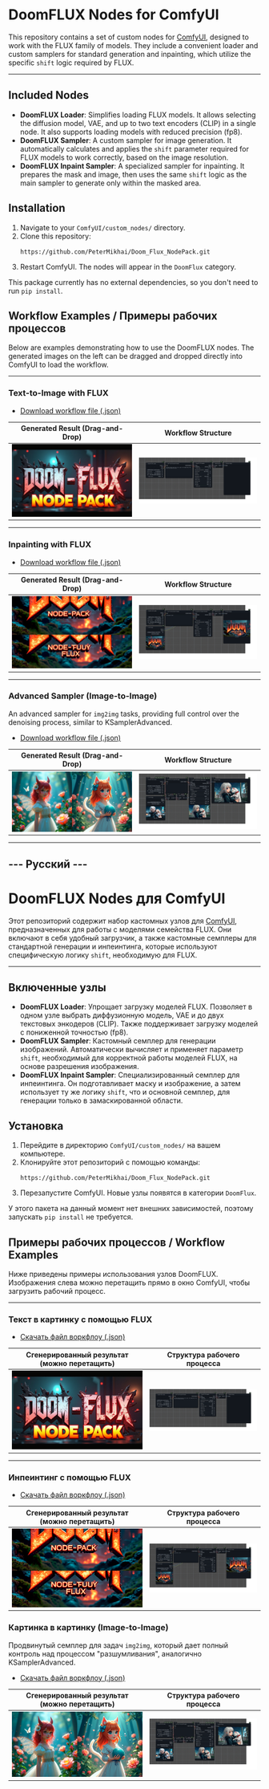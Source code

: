# DoomFLUX Nodes for ComfyUI

This repository contains a set of custom nodes for [ComfyUI](https://github.com/comfyanonymous/ComfyUI), designed to work with the FLUX family of models. They include a convenient loader and custom samplers for standard generation and inpainting, which utilize the specific `shift` logic required by FLUX.

---

## Included Nodes

*   **DoomFLUX Loader**: Simplifies loading FLUX models. It allows selecting the diffusion model, VAE, and up to two text encoders (CLIP) in a single node. It also supports loading models with reduced precision (fp8).
*   **DoomFLUX Sampler**: A custom sampler for image generation. It automatically calculates and applies the `shift` parameter required for FLUX models to work correctly, based on the image resolution.
*   **DoomFLUX Inpaint Sampler**: A specialized sampler for inpainting. It prepares the mask and image, then uses the same `shift` logic as the main sampler to generate only within the masked area.

## Installation

1.  Navigate to your `ComfyUI/custom_nodes/` directory.
2.  Clone this repository:
    ```
    https://github.com/PeterMikhai/Doom_Flux_NodePack.git
    ```
3.  Restart ComfyUI. The nodes will appear in the `DoomFlux` category.

This package currently has no external dependencies, so you don't need to run `pip install`.

## Workflow Examples / Примеры рабочих процессов

Below are examples demonstrating how to use the DoomFLUX nodes. The generated images on the left can be dragged and dropped directly into ComfyUI to load the workflow.

---

### Text-to-Image with FLUX

*   [Download workflow file (.json)](./workflows/flux_txt2img_example.json)

| Generated Result (Drag-and-Drop) | Workflow Structure |
| :---: | :---: |
| ![Text-to-Image Example](./examples/flux_txt2img_example.png) | ![Text-to-Image Workflow](./examples/flux_txt2img_workflow.png) |

---

### Inpainting with FLUX

*   [Download workflow file (.json)](./workflows/flux_inpaint_example.json)

| Generated Result (Drag-and-Drop) | Workflow Structure |
| :---: | :---: |
| ![Inpainting Example](./examples/flux_inpaint_example.png) | ![Inpainting Workflow](./examples/flux_inpaint_workflow.png) |

---
### Advanced Sampler (Image-to-Image)

An advanced sampler for `img2img` tasks, providing full control over the denoising process, similar to KSamplerAdvanced.

*   [Download workflow file (.json)](./workflows/flux_img2img_example.json)

| Generated Result (Drag-and-Drop) | Workflow Structure |
| :---: | :---: |
| ![Advanced Sampler Example](./examples/flux_img2img_example.png) | ![Advanced Sampler Workflow](./examples/flux_img2img_workflow.png) |

---


## --- Русский ---

# DoomFLUX Nodes для ComfyUI

Этот репозиторий содержит набор кастомных узлов для [ComfyUI](https://github.com/comfyanonymous/ComfyUI), предназначенных для работы с моделями семейства FLUX. Они включают в себя удобный загрузчик, а также кастомные семплеры для стандартной генерации и инпеинтинга, которые используют специфическую логику `shift`, необходимую для FLUX.

---

## Включенные узлы

*   **DoomFLUX Loader**: Упрощает загрузку моделей FLUX. Позволяет в одном узле выбрать диффузионную модель, VAE и до двух текстовых энкодеров (CLIP). Также поддерживает загрузку моделей с пониженной точностью (fp8).
*   **DoomFLUX Sampler**: Кастомный семплер для генерации изображений. Автоматически вычисляет и применяет параметр `shift`, необходимый для корректной работы моделей FLUX, на основе разрешения изображения.
*   **DoomFLUX Inpaint Sampler**: Специализированный семплер для инпеинтинга. Он подготавливает маску и изображение, а затем использует ту же логику `shift`, что и основной семплер, для генерации только в замаскированной области.

## Установка

1.  Перейдите в директорию `ComfyUI/custom_nodes/` на вашем компьютере.
2.  Клонируйте этот репозиторий с помощью команды:
    ```
    https://github.com/PeterMikhai/Doom_Flux_NodePack.git
    ```  
3.  Перезапустите ComfyUI. Новые узлы появятся в категории `DoomFlux`.

У этого пакета на данный момент нет внешних зависимостей, поэтому запускать `pip install` не требуется.

## Примеры рабочих процессов / Workflow Examples

Ниже приведены примеры использования узлов DoomFLUX. Изображения слева можно перетащить прямо в окно ComfyUI, чтобы загрузить рабочий процесс.

---

### Текст в картинку с помощью FLUX

*   [Скачать файл воркфлоу (.json)](./workflows/flux_txt2img_example.json)

| Сгенерированный результат (можно перетащить) | Структура рабочего процесса |
| :---: | :---: |
| ![Пример Текст-в-картинку](./examples/flux_txt2img_example.png) | ![Воркфлоу Текст-в-картинку](./examples/flux_txt2img_workflow.png) |

---

### Инпеинтинг с помощью FLUX

*   [Скачать файл воркфлоу (.json)](./workflows/flux_inpaint_example.json)

| Сгенерированный результат (можно перетащить) | Структура рабочего процесса |
| :---: | :---: |
| ![Пример инпеинтинга](./examples/flux_inpaint_example.png) | ![Воркфлоу инпеинтинга](./examples/flux_inpaint_workflow.png) |

### Картинка в картинку (Image-to-Image)

Продвинутый семплер для задач `img2img`, который дает полный контроль над процессом "разшумливания", аналогично KSamplerAdvanced.

*   [Скачать файл воркфлоу (.json)](./workflows/flux_img2img_example.json)

| Сгенерированный результат (можно перетащить) | Структура рабочего процесса |
| :---: | :---: |
| ![Пример продвинутого семплера](./examples/flux_img2img_example.png) | ![Воркфлоу продвинутого семплера](./examples/flux_img2img_workflow.png) |